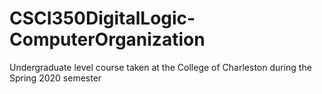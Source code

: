 # CSCI350DigitalLogic-ComputerOrganization
Undergraduate level course taken at the College of Charleston during the Spring 2020 semester

